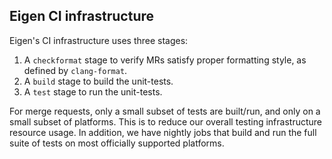 ## Eigen CI infrastructure

Eigen's CI infrastructure uses three stages:

1. A `checkformat` stage to verify MRs satisfy proper formatting style, as
   defined by `clang-format`.
2. A `build` stage to build the unit-tests.
3. A `test` stage to run the unit-tests.

For merge requests, only a small subset of tests are built/run, and only on a
small subset of platforms. This is to reduce our overall testing infrastructure
resource usage. In addition, we have nightly jobs that build and run the full
suite of tests on most officially supported platforms.
